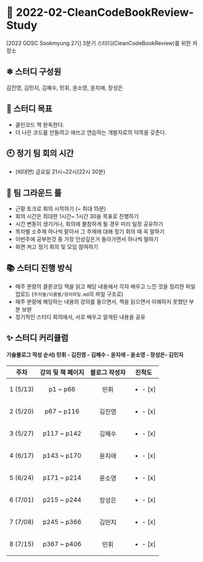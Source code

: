 # 🧐 2022-02-CleanCodeBookReview-Study
[2022 GDSC Sookmyung 2기] 3분기 스터디(CleanCodeBookReview)를 위한 저장소

## ❄ 스터디 구성원
김진영, 김민지, 김혜수, 민휘, 윤소영, 윤지애, 장성은

## 🎯 스터디 목표
- 클린코드 책 완독한다.
- 더 나은 코드를 만들려고 애쓰고 연습하는 개발자로의 덕목을 갖춘다.

## 🕙 정기 팀 회의 시간
- (비대면) 금요일 21시~22시(22시 30분)

## 🔑 팀 그라운드 룰
- 근황 토크로 회의 시작하기 (~ 최대 15분)
- 회의 시간은 최대한 1시간~ 1시간 30을 목표로 진행하기
- 시간 변동이 생기거나, 회의에 불참하게 될 경우 미리 일정 공유하기
- 목차별 소주제 하나씩 맡아서 그 주제에 대해 정기 회의 때 꼭 말하기
- 이번주에 공부한것 중 가장 인상깊은거 돌아가면서 하나씩 말하기
- 화면 켜고 정기 회의 및 모임 참여하기

## 📚 스터디 진행 방식
- 매주 분량의 클론코딩 책을 읽고 해당 내용에서 각자 배우고 느낀 것을 정리한 파일 업로드 (`주차별/이름별/정리파일.md`의 파일 구조로) 
- 매주 분량에 해당하는 내용의 강의를 들으면서, 책을 읽으면서 이해하지 못했던 부분 보완
- 정기적인 스터디 회의에서, 서로 배우고 알게된 내용을 공유

## ✨ 스터디 커리큘럼
#### 기술블로그 작성 순서) 민휘 - 김진영 - 김혜수 - 윤지애 - 윤소영 - 장성은- 김민지
| 주차 | 강의 및 책 페이지 | 블로그 작성자 | 진척도 | 
|:---:|:---:|:---:|:---:|
| 1 (5/13) | p1 ~ p66 | 민휘 | <ul><li>- [x] </li></ul>|
| 2 (5/20) | p67 ~ p116 | 김진영 | <ul><li>- [x] </li></ul>|
| 3 (5/27) | p117 ~ p142| 김혜수 | <ul><li>- [x] </li></ul>|
| 4 (6/17) | p143 ~ p170| 윤지애 | <ul><li>- [x] </li></ul>|
| 5 (6/24) | p171 ~ p214| 윤소영 | <ul><li>- [x] </li></ul>|
| 6 (7/01) | p215 ~ p244| 장성은 | <ul><li>- [x] </li></ul>|
| 7 (7/08) | p245 ~ p366| 김민지 | <ul><li>- [x] </li></ul>|
| 8 (7/15) | p367 ~ p406| 민휘 | <ul><li>- [x] </li></ul>|
